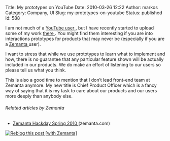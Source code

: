 Title: My prototypes on YouTube
Date: 2010-03-26 12:22
Author: markos
Category: Company, UI
Slug: my-prototypes-on-youtube
Status: published
Id: 588

<html>
 <body>
  <div>
   <p>
    I am not much of a
    <a href="http://www.youtube.com/user/msamastur" title="My YouTube channel">
     YouTube user
    </a>
    , but I have recently started to upload some of my work
    <a href="http://www.youtube.com/user/msamastur" title="my demos on youtube">
     there
    </a>
    . You might find them interesting if you are into interactions prototypes for products that may never be (especially if you are a
    <a class="zem_slink" href="http://www.zemanta.com" rel="homepage" title="Zemanta">
     Zemanta
    </a>
    user).
   </p>
   <p>
    I want to stress that while we use prototypes to learn what to implement and how, there is no guarantee that any particular feature shown will be actually included in our products. We do make an effort of listening to our users so please tell us what you think.
   </p>
   <p>
    This is also a good time to mention that I don’t lead front-end team at Zemanta anymore. My new title is Chief Product Officer which is a fancy way of saying that it is my task to care about our products and our users more deeply than anybody else.
   </p>
   <h6 class="zemanta-related-title">
    Related articles by Zemanta
   </h6>
   <ul class="zemanta-article-ul">
    <li class="zemanta-article-ul-li">
     <a href="http://www.zemanta.com/blog/zemanta-hackday-spring-2010/">
      Zemanta Hackday Spring 2010
     </a>
     (zemanta.com)
    </li>
   </ul>
   <div class="zemanta-pixie">
    <a class="zemanta-pixie-a" href="http://reblog.zemanta.com/zemified/4c4d711e-ab3a-4cf8-80df-8db0aab43dc3/" title="Reblog this post [with Zemanta]">
     <img alt="Reblog this post [with Zemanta]" class="zemanta-pixie-img" src="http://img.zemanta.com/reblog_e.png?x-id=4c4d711e-ab3a-4cf8-80df-8db0aab43dc3"/>
    </a>
   </div>
  </div>
 </body>
</html>